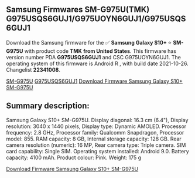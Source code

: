 <h2>Samsung Firmwares SM-G975U(TMK) G975USQS6GUJ1/G975UOYN6GUJ1/G975USQS6GUJ1</h2>
Download the Samsung firmware for the ✅ <strong>Samsung Galaxy S10+ </strong> ⭐ <strong>SM-G975U</strong> with product code <strong>TMK</strong> <strong> from United States</strong>. This firmware has version number PDA <strong>G975USQS6GUJ1</strong> and CSC G975UOYN6GUJ1. The operating system of this firmware is Android R , with build date 2021-10-26. Changelist <strong>22341008</strong>.


[SM-G975U](https://samfirm.shop/samsung/model/SM-G975U)
[G975USQS6GUJ1](https://samfirm.shop/samsung/pda/G975USQS6GUJ1)
[Download Firmware Samsung Galaxy S10+ SM-G975U](https://samfirm.shop/samsung/firmware/468280)
<h2>Summary description:</h2>
<p>Samsung Galaxy S10+ SM-G975U. Display diagonal: 16.3 cm (6.4"), Display resolution: 3040 x 1440 pixels, Display type: Dynamic AMOLED. Processor frequency: 2.8 GHz, Processor family: Qualcomm Snapdragon, Processor model: 855. RAM capacity: 8 GB, Internal storage capacity: 128 GB. Rear camera resolution (numeric): 16 MP, Rear camera type: Triple camera. SIM card capability: Single SIM. Operating system installed: Android 9.0. Battery capacity: 4100 mAh. Product colour: Pink. Weight: 175 g</p>


[Download Firmware Samsung Galaxy S10+ SM-G975U](https://samfirm.shop/samsung/firmware/468280)
